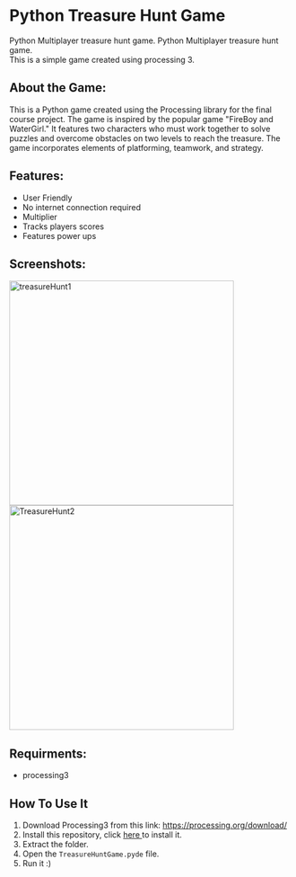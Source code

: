 # Python Treasure Hunt Game
Python Multiplayer treasure hunt game. 
Python Multiplayer treasure hunt game.<br>
This is a simple game created using processing 3. <br>

## About the Game:

This is a Python game created using the Processing library for the final course project. The game is inspired by the popular game "FireBoy and WaterGirl." It features two characters who must work together to solve puzzles and overcome obstacles on two levels to reach the treasure. The game incorporates elements of platforming, teamwork, and strategy.

## Features:

* User Friendly
* No internet connection required
* Multiplier
* Tracks players scores
* Features power ups

## Screenshots:
<img width="400" alt="treasureHunt1" src="https://github.com/mirasaleh/treasure-game/assets/124134319/a5af3287-9d9d-4d30-bdbc-8e1008a24271">
<img width="400" alt="TreasureHunt2" src="https://github.com/mirasaleh/treasure-game/assets/124134319/8c5b9601-c2fe-4cb5-bb12-8574f0aaf153">

## Requirments:
* processing3

## How To Use It
1. Download Processing3 from this link: https://processing.org/download/
2. Install this repository, click <a href="https://github.com/mirasaleh/treasure-game/archive/master.zip"> here </a> to install it.
3. Extract the folder.
4. Open the ```TreasureHuntGame.pyde``` file.
5. Run it :)
